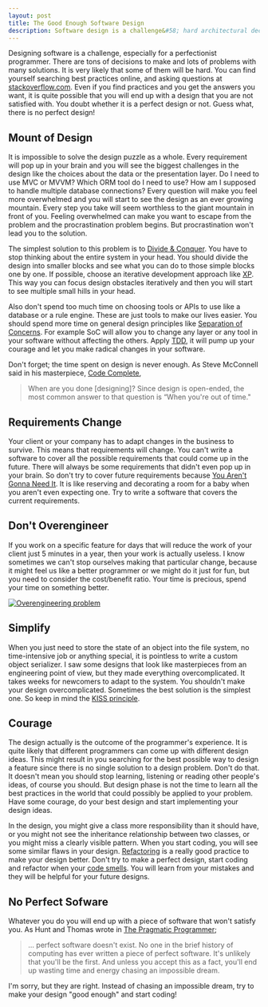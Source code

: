```yaml
---
layout: post
title: The Good Enough Software Design
description: Software design is a challenge&#58; hard architectural decisions, change of requirements, lots of tools to use, lack of time. Is perfect design possible?
---
```

Designing software is a challenge, especially for a perfectionist programmer.
There are tons of decisions to make and lots of problems with many solutions.
It is very likely that some of them will be hard. You can find yourself
searching best practices online, and asking questions at
[stackoverflow.com](http://www.stackoverflow.com). Even if you find practices
and you get the answers you want, it is quite possible that you will end up
with a design that you are not satisfied with. You doubt whether it is a
perfect design or not. Guess what, there is no perfect design!

## Mount of Design

It is impossible to solve the design puzzle as a whole. Every requirement will
pop up in your brain and you will see the biggest challenges in the design like
the choices about the data or the presentation layer. Do I need to use MVC or
MVVM? Which ORM tool do I need to use? How am I supposed to handle multiple
database connections? Every question will make you feel more overwhelmed and
you will start to see the design as an ever growing mountain. Every step you
take will seem worthless to the giant mountain in front of you. Feeling
overwhelmed can make you want to escape from the problem and the
procrastination problem begins. But procrastination won't lead you to the
solution.

The simplest solution to this problem is to [Divide &amp;
Conquer](http://en.wikipedia.org/wiki/Divide_and_rule). You have to stop
thinking about the entire system in your head. You should divide the design
into smaller blocks and see what you can do to those simple blocks one by one.
If possible, choose an iterative development approach like
[XP](http://en.wikipedia.org/wiki/Extreme_programming). This way you can focus
design obstacles iteratively and then you will start to see multiple small
hills in your head.

Also don't spend too much time on choosing tools or APIs to use like a database
or a rule engine. These are just tools to make our lives easier. You should
spend more time on general design principles like [Separation of
Concerns](http://en.wikipedia.org/wiki/Separation_of_concerns). For example SoC
will allow you to change any layer or any tool in your software without
affecting the others. Apply
[TDD](http://en.wikipedia.org/wiki/Test-driven_development), it will pump up
your courage and let you make radical changes in your software.

Don't forget; the time spent on design is never enough. As Steve McConnell said
in his masterpiece, [Code
Complete](http://www.amazon.com/gp/product/0735619670/ref=as_li_ss_tl?ie=UTF8&amp;camp=1789&amp;creative=390957&amp;creativeASIN=0735619670&amp;linkCode=as2&amp;tag=thin0f5-20),

> When are you done [designing]? Since design is open-ended, the most common
> answer to that question is “When you're out of time."

## Requirements Change

Your client or your company has to adapt changes in the business to survive.
This means that requirements will change. You can't write a software to cover
all the possible requirements that could come up in the future. There will
always be some requirements that didn't even pop up in your brain. So don't try
to cover future requirements because [You Aren't Gonna Need
It](http://en.wikipedia.org/wiki/You_aren). It is like reserving and decorating
a room for a baby when you aren't even expecting one. Try to write a software
that covers the current requirements.

## Don't Overengineer

If you work on a specific feature for days that will reduce the work of your
client just 5 minutes in a year, then your work is actually useless. I know
sometimes we can't stop ourselves making that particular change, because it
might feel us like a better programmer or we might do it just for fun, but you
need to consider the cost/benefit ratio. Your time is precious, spend your time
on something better.

[![Overengineering problem](http://imgs.xkcd.com/comics/the_general_problem.png)](https://xkcd.com/974)

## Simplify

When you just need to store the state of an object into the file system, no
time-intensive job or anything special, it is pointless to write a custom
object serializer. I saw some designs that look like masterpieces from an
engineering point of view, but they made everything overcomplicated. It takes
weeks for newcomers to adapt to the system. You shouldn't make your design
overcomplicated. Sometimes the best solution is the simplest one. So keep in
mind the [KISS principle](http://en.wikipedia.org/wiki/KISS_principle).

## Courage

The design actually is the outcome of the programmer's experience. It is quite
likely that different programmers can come up with different design ideas. This
might result in you searching for the best possible way to design a feature
since there is no single solution to a design problem. Don't do that. It
doesn't mean you should stop learning, listening or reading other people's
ideas, of course you should. But design phase is not the time to learn all the
best practices in the world that could possibly be applied to your problem.
Have some courage, do your best design and start implementing your design
ideas.

In the design, you might give a class more responsibility than it should have,
or you might not see the inheritance relationship between two classes, or you
might miss a clearly visible pattern. When you start coding, you will see some
similar flaws in your design.
[Refactoring](http://en.wikipedia.org/wiki/Code_refactoring) is a really good
practice to make your design better. Don't try to make a perfect design, start
coding and refactor when your [code
smells](http://en.wikipedia.org/wiki/Code_smell). You will learn from your
mistakes and they will be helpful for your future designs.

## No Perfect Sofware

Whatever you do you will end up with a piece of software that won't satisfy
you. As Hunt and Thomas wrote in [The Pragmatic
Programmer](http://www.amazon.com/gp/product/020161622X/ref=as_li_ss_tl?ie=UTF8&amp;camp=1789&amp;creative=390957&amp;creativeASIN=020161622X&amp;linkCode=as2&amp;tag=thin0f5-20);

> ... perfect software doesn't exist. No one in the brief history of computing
> has ever written a piece of perfect software. It's unlikely that you'll be
> the first. And unless you accept this as a fact, you'll end up wasting time
> and energy chasing an impossible dream.

I'm sorry, but they are right. Instead of chasing an impossible dream, try to
make your design "good enough" and start coding!
